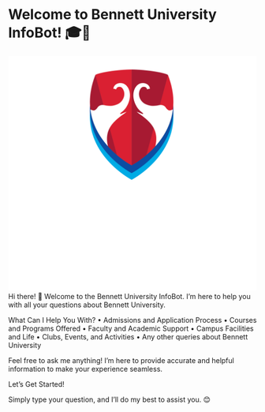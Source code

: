 # Welcome to Bennett University InfoBot! 🎓🤖
![Logo](public/logo_dark.png)
Hi there! 👋 Welcome to the  Bennett University InfoBot. I’m here to help you with all your questions about Bennett University.

What Can I Help You With?
	•	Admissions and Application Process
	•	Courses and Programs Offered
	•	Faculty and Academic Support
	•	Campus Facilities and Life
	•	Clubs, Events, and Activities
	•	Any other queries about Bennett University

Feel free to ask me anything! I’m here to provide accurate and helpful information to make your experience seamless.

Let’s Get Started!

Simply type your question, and I’ll do my best to assist you. 😊
